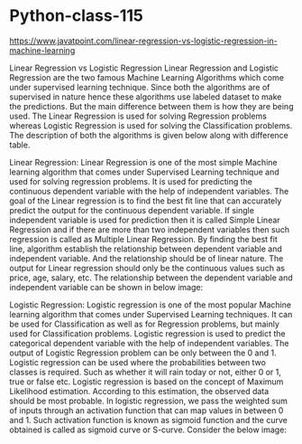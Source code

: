 # Python-class-115

https://www.javatpoint.com/linear-regression-vs-logistic-regression-in-machine-learning


Linear Regression vs Logistic Regression
Linear Regression and Logistic Regression are the two famous Machine Learning Algorithms which come under supervised learning technique. Since both the algorithms are of supervised in nature hence these algorithms use labeled dataset to make the predictions. But the main difference between them is how they are being used. The Linear Regression is used for solving Regression problems whereas Logistic Regression is used for solving the Classification problems. The description of both the algorithms is given below along with difference table.

Linear Regression:
Linear Regression is one of the most simple Machine learning algorithm that comes under Supervised Learning technique and used for solving regression problems.
It is used for predicting the continuous dependent variable with the help of independent variables.
The goal of the Linear regression is to find the best fit line that can accurately predict the output for the continuous dependent variable.
If single independent variable is used for prediction then it is called Simple Linear Regression and if there are more than two independent variables then such regression is called as Multiple Linear Regression.
By finding the best fit line, algorithm establish the relationship between dependent variable and independent variable. And the relationship should be of linear nature.
The output for Linear regression should only be the continuous values such as price, age, salary, etc. The relationship between the dependent variable and independent variable can be shown in below image:

Logistic Regression:
Logistic regression is one of the most popular Machine learning algorithm that comes under Supervised Learning techniques.
It can be used for Classification as well as for Regression problems, but mainly used for Classification problems.
Logistic regression is used to predict the categorical dependent variable with the help of independent variables.
The output of Logistic Regression problem can be only between the 0 and 1.
Logistic regression can be used where the probabilities between two classes is required. Such as whether it will rain today or not, either 0 or 1, true or false etc.
Logistic regression is based on the concept of Maximum Likelihood estimation. According to this estimation, the observed data should be most probable.
In logistic regression, we pass the weighted sum of inputs through an activation function that can map values in between 0 and 1. Such activation function is known as sigmoid function and the curve obtained is called as sigmoid curve or S-curve. Consider the below image:
